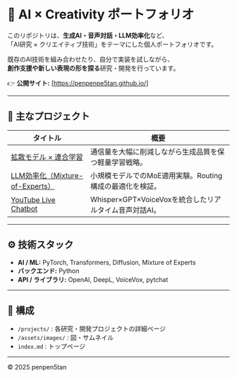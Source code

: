 # 🎨 AI × Creativity ポートフォリオ

このリポジトリは、**生成AI・音声対話・LLM効率化**など、  
「AI研究 × クリエイティブ技術」をテーマにした個人ポートフォリオです。  

既存のAI技術を組み合わせたり、自分で実装を試しながら、  
**創作支援や新しい表現の形を探る**研究・開発を行っています。  

👉 **公開サイト:** [https://penpenpe5tan.github.io/]

---

## 🧩 主なプロジェクト

| タイトル | 概要 |
|-----------|------|
| [拡散モデル × 連合学習](https://penpen5tan.github.io/projects/diffusion.html) | 通信量を大幅に削減しながら生成品質を保つ軽量学習戦略。 |
| [LLM効率化（Mixture-of-Experts）](https://penpen5tan.github.io/projects/moe.html) | 小規模モデルでのMoE適用実験。Routing構成の最適化を検証。 |
| [YouTube Live Chatbot](https://penpen5tan.github.io/projects/voicebot.html) | Whisper×GPT×VoiceVoxを統合したリアルタイム音声対話AI。 |

---

## ⚙️ 技術スタック
- **AI / ML:** PyTorch, Transformers, Diffusion, Mixture of Experts 
- **バックエンド:** Python  
- **API / ライブラリ:** OpenAI, DeepL, VoiceVox, pytchat  

---

## 📂 構成
- `/projects/` : 各研究・開発プロジェクトの詳細ページ  
- `/assets/images/` : 図・サムネイル  
- `index.md` : トップページ

---

© 2025 penpen5tan
